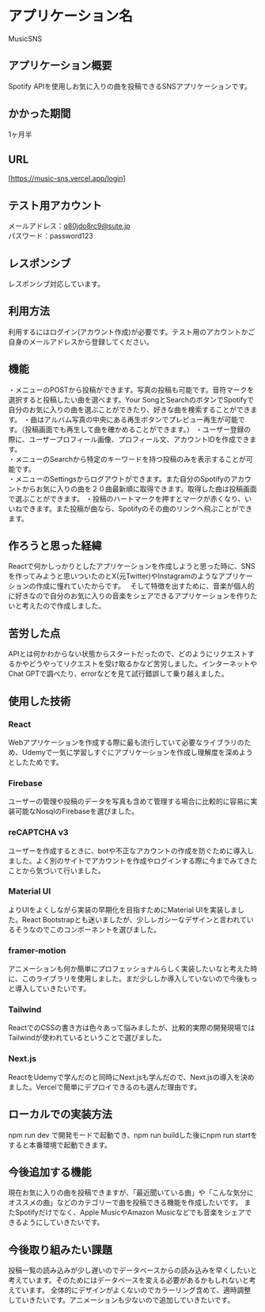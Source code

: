 # アプリケーション名
MusicSNS

## アプリケーション概要
Spotify APIを使用しお気に入りの曲を投稿できるSNSアプリケーションです。

## かかった期間
1ヶ月半

## URL
[https://music-sns.vercel.app/login]

## テスト用アカウント
メールアドレス：q80jdo8rc9@sute.jp  
パスワード：password123

## レスポンシブ
レスポンシブ対応しています。

## 利用方法
利用するにはログイン(アカウント作成)が必要です。テスト用のアカウントかご自身のメールアドレスから登録してください。  

## 機能
・メニューのPOSTから投稿ができます。写真の投稿も可能です。音符マークを選択すると投稿したい曲を選べます。Your SongとSearchのボタンでSpotifyで自分のお気に入りの曲を選ぶことができたり、好きな曲を検索することができます。
・曲はアルバム写真の中央にある再生ボタンでプレビュー再生が可能です。（投稿画面でも再生して曲を確かめることができます。）
・ユーザー登録の際に、ユーザープロフィール画像、プロフィール文、アカウントIDを作成できます。  
・メニューのSearchから特定のキーワードを持つ投稿のみを表示することが可能です。  
・メニューのSettingsからログアウトができます。また自分のSpotifyのアカウントからお気に入りの曲を２０曲最新順に取得できます。取得した曲は投稿画面で選ぶことができます。
・投稿のハートマークを押すとマークが赤くなり、いいねできます。また投稿が曲なら、Spotifyのその曲のリンクへ飛ぶことができます。  

## 作ろうと思った経緯
Reactで何かしっかりとしたアプリケーションを作成しようと思った時に、SNSを作ってみようと思いついたのとX(元Twitter)やInstagramのようなアプリケーションの作成に憧れていたからです。　
そして特徴を出すために、音楽が個人的に好きなので自分のお気に入りの音楽をシェアできるアプリケーションを作りたいと考えたので作成しました。　

## 苦労した点
APIとは何かわからない状態からスタートだったので、どのようにリクエストするかやどうやってリクエストを受け取るかなど苦労しました。インターネットやChat GPTで調べたり、errorなどを見て試行錯誤して乗り越えました。

## 使用した技術
### React
Webアプリケーションを作成する際に最も流行していて必要なライブラリのため、Udemyで一気に学習しすぐにアプリケーションを作成し理解度を深めようとしたためです。

### Firebase
ユーザーの管理や投稿のデータを写真も含めて管理する場合に比較的に容易に実装可能なNosqlのFirebaseを選びました。
### reCAPTCHA v3
ユーザーを作成するときに、botや不正なアカウントの作成を防ぐために導入しました。よく別のサイトでアカウントを作成やログインする際に今までみてきたことから気づいて行いました。
### Material UI
よりUIをよくしながら実装の早期化を目指すためにMaterial UIを実装しました。React Bootstrapとも迷いましたが、少しレガシーなデザインと言われているそうなのでこのコンポーネントを選びました。
### framer-motion
アニメーションも何か簡単にプロフェッショナルらしく実装したいなと考えた時に、このライブラリを使用しました。まだ少ししか導入していないので今後もっと導入していきたいです。

### Tailwind
ReactでのCSSの書き方は色々あって悩みましたが、比較的実際の開発現場ではTailwindが使われているということで選びました。
### Next.js
ReactをUdemyで学んだのと同時にNext.jsも学んだので、Next.jsの導入を決めました。Vercelで簡単にデプロイできるのも選んだ理由です。

## ローカルでの実装方法
npm run dev で開発モードで起動でき、npm run buildした後にnpm run startをすると本番環境で起動できます。

## 今後追加する機能
現在お気に入りの曲を投稿できますが、「最近聞いている曲」や「こんな気分にオススメの曲」などのカテゴリーで曲を投稿できる機能を作成したいです。
またSpotifyだけでなく、Apple MusicやAmazon Musicなどでも音楽をシェアできるようにしていきたいです。

## 今後取り組みたい課題
投稿一覧の読み込みが少し遅いのでデータベースからの読み込みを早くしたいと考えています。そのためにはデータベースを変える必要があるかもしれないと考えています。
全体的にデザインがよくないのでカラーリング含めて、適時調整していきたいです。アニメーションも少ないので追加していきたいです。

